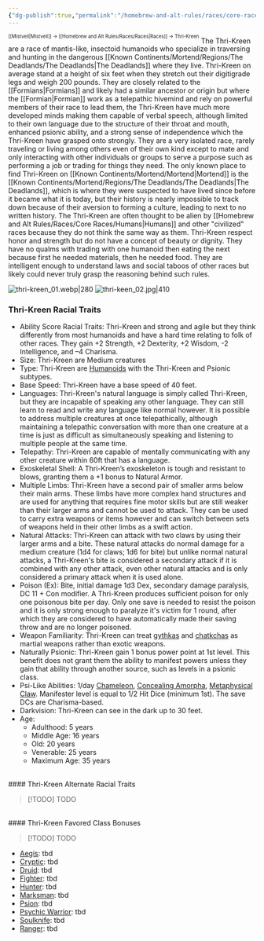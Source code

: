 ```yaml
---
{"dg-publish":true,"permalink":"/homebrew-and-alt-rules/races/core-races/thri-kreen/"}
---
```


<sup><sup>[[Mistveil\|Mistveil]] → [[Homebrew and Alt Rules/Races/Races\|Races]] → Thri-Kreen</sup></sup>
The Thri-Kreen are a race of mantis-like, insectoid humanoids who specialize in traversing and hunting in the dangerous [[Known Continents/Mortend/Regions/The Deadlands/The Deadlands\|The Deadlands]] where they live. Thri-Kreen on average stand at a height of six feet when they stretch out their digitigrade legs and weigh 200 pounds. They are closely related to the [[Formians\|Formians]] and likely had a similar ancestor or origin but where the [[Formian\|Formian]] work as a telepathic hivemind and rely on powerful members of their race to lead them, the Thri-Kreen have much more developed minds making them capable of verbal speech, although limited to their own language due to the structure of their throat and mouth, enhanced psionic ability, and a strong sense of independence which the Thri-Kreen have grasped onto strongly. They are a very isolated race, rarely traveling or living among others even of their own kind except to mate and only interacting with other individuals or groups to serve a purpose such as performing a job or trading for things they need. The only known place to find Thri-Kreen on [[Known Continents/Mortend/Mortend\|Mortend]] is the [[Known Continents/Mortend/Regions/The Deadlands/The Deadlands\|The Deadlands]], which is where they were suspected to have lived since before it became what it is today, but their history is nearly impossible to track down because of their aversion to forming a culture, leading to next to no written history. The Thri-Kreen are often thought to be alien by [[Homebrew and Alt Rules/Races/Core Races/Humans\|Humans]] and other "civilized" races because they do not think the same way as them. Thri-Kreen respect honor and strength but do not have a concept of beauty or dignity. They have no qualms with trading with one humanoid then eating the next because first he needed materials, then he needed food. They are intelligent enough to understand laws and social taboos of other races but likely could never truly grasp the reasoning behind such rules. 

![thri-kreen_01.webp|280](/img/user/Attachments/thri-kreen_01.webp) ![thri-keen_02.jpg|410](/img/user/Attachments/thri-keen_02.jpg)

### Thri-Kreen Racial Traits
- Ability Score Racial Traits: Thri-Kreen and strong and agile but they think differently from most humanoids and have a hard time relating to folk of other races. They gain +2 Strength, +2 Dexterity, +2 Wisdom, -2 Intelligence, and –4 Charisma.
- Size: Thri-Kreen are Medium creatures
- Type: Thri-Kreen are [Humanoids](http://www.d20pfsrd.com/bestiary/rules-for-monsters/creature-types#TOC-Humanoid) with the Thri-Kreen and Psionic subtypes.
- Base Speed: Thri-Kreen have a base speed of 40 feet.
- Languages: Thri-Kreen's natural language is simply called Thri-Kreen, but they are incapable of speaking any other language. They can still learn to read and write any language like normal however. It is possible to address multiple creatures at once telepathically, although maintaining a telepathic conversation with more than one creature at a time is just as difficult as simultaneously speaking and listening to multiple people at the same time.
- Telepathy: Thri-Kreen are capable of mentally communicating with any other creature within 60ft that has a language.
- Exoskeletal Shell: A Thri-Kreen’s exoskeleton is tough and resistant to blows, granting them a +1 bonus to Natural Armor.
- Multiple Limbs: Thri-Kreen have a second pair of smaller arms below their main arms. These limbs have more complex hand structures and are used for anything that requires fine motor skills but are still weaker than their larger arms and cannot be used to attack. They can be used to carry extra weapons or items however and can switch between sets of weapons held in their other limbs as a swift action.
- Natural Attacks: Thri-Kreen can attack with two claws by using their larger arms and a bite. These natural attacks do normal damage for a medium creature (1d4 for claws; 1d6 for bite) but unlike normal natural attacks, a Thri-Kreen's bite is considered a secondary attack if it is combined with any other attack, even other natural attacks and is only considered a primary attack when it is used alone.
- Poison (Ex): Bite, initial damage 1d3 Dex, secondary damage paralysis, DC 11 + Con modifier. A Thri-Kreen produces sufficient poison for only one poisonous bite per day. Only one save is needed to resist the poison and it is only strong enough to paralyze it's victim for 1 round, after which they are considered to have automatically made their saving throw and are no longer poisoned.
- Weapon Familiarity: Thri-Kreen can treat [gythkas](https://mistveil.fandom.com/wiki/Gythka "Gythka") and [chatkchas](https://mistveil.fandom.com/wiki/Chatkcha "Chatkcha") as martial weapons rather than exotic weapons.
- Naturally Psionic: Thri-Kreen gain 1 bonus power point at 1st level. This benefit does not grant them the ability to manifest powers unless they gain that ability through another source, such as levels in a psionic class.
- Psi-Like Abilities: 1/day [Chameleon](https://www.d20pfsrd.com/alternative-rule-systems/psionics-unleashed/psionic-powers/c/chameleon/), [Concealing Amorpha](https://www.d20pfsrd.com/alternative-rule-systems/psionics-unleashed/psionic-powers/c/concealing-amorpha/), [Metaphysical Claw](https://www.d20pfsrd.com/alternative-rule-systems/psionics-unleashed/psionic-powers/m/metaphysical-claw/). Manifester level is equal to 1/2 Hit Dice (minimum 1st). The save DCs are Charisma-based.
- Darkvision: Thri-Kreen can see in the dark up to 30 feet.
- Age:
    - Adulthood: 5 years
    - Middle Age: 16 years
    - Old: 20 years
    - Venerable: 25 years
    - Maximum Age: 35 years
<br>
#### Thri-Kreen Alternate Racial Traits

> [!TODO] TODO
<br>
#### Thri-Kreen Favored Class Bonuses

> [!TODO] TODO
- [Aegis](https://www.d20pfsrd.com/alternative-rule-systems/psionics-unleashed/classes/aegis): tbd
- [Cryptic](https://www.d20pfsrd.com/alternative-rule-systems/psionics-unleashed/classes/cryptic): tbd
- [Druid](https://www.d20pfsrd.com/classes/core-classes/druid/): tbd
- [Fighter](https://www.d20pfsrd.com/classes/core-classes/fighter/): tbd
- [Hunter](https://www.d20pfsrd.com/classes/hybrid-classes/hunter/): tbd
- [Marksman](https://www.d20pfsrd.com/alternative-rule-systems/psionics-unleashed/classes/marksman): tbd
- [Psion](https://www.d20pfsrd.com/alternative-rule-systems/psionics-unleashed/classes/psion): tbd
- [Psychic Warrior](https://www.d20pfsrd.com/alternative-rule-systems/psionics-unleashed/classes/psychic-warrior): tbd
- [Soulknife](https://www.d20pfsrd.com/alternative-rule-systems/psionics-unleashed/classes/soulknife): tbd
- [Ranger](https://www.d20pfsrd.com/classes/core-classes/ranger/): tbd